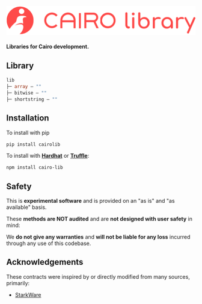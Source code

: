 ![cairo-lib logo](./assets/cairo-lib-logo.png)

#### Libraries for Cairo development.

## Library

```ml
lib
├─ array — ""
├─ bitwise — ""
├─ shortstring — ""
```

## Installation

To install with pip

```sh
pip install cairolib
```

To install with [**Hardhat**](https://github.com/nomiclabs/hardhat) or [**Truffle**](https://github.com/trufflesuite/truffle):

```sh
npm install cairo-lib
```

## Safety

This is **experimental software** and is provided on an "as is" and "as available" basis.

These **methods are NOT audited** and are **not designed with user safety** in mind:

We **do not give any warranties** and **will not be liable for any loss** incurred through any use of this codebase.

## Acknowledgements

These contracts were inspired by or directly modified from many sources, primarily:

- [StarkWare](https://github.com/starkware-libs/cairo-lang)
